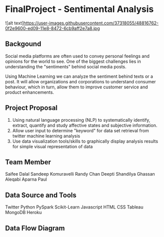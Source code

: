 # FinalProject - Sentimental Analysis
![alt text]https://user-images.githubusercontent.com/37318055/48816762-0f2e9600-ed09-11e8-8472-6cb9aff2e7a8.jpg

## Backgound
Social media platforms are often used to convey personal feelings and opinions for the world to see. One of the biggest challenges lies in understanding the "sentiments" behind social media posts.

Using Machine Learning we can analyze the sentiment behind texts or a post. It will allow organizations and corporations to understand consumer behaviour, which in turn, allow them to improve customer service and product enhancements. 

## Project Proposal
1) Using natural language processing (NLP) to systematically identify, extract, quantify and study affective states and subjective information.
2) Allow user input to determine "keyword" for data set retrieval from twitter machine learning analysis
3) Use data visualization tools/skills to graphically display analysis results for simple visual representation of data 

## Team Member
Saifee Dalal
Sandeep Komuravelli
Randy Chan
Deepti Shandilya
Ghassan Aleqabi
Aparna Paul


## Data Source and Tools
Twitter
Python
PySpark
Scikit-Learn
Javascript 
HTML
CSS
Tableau
MongoDB
Heroku


## Data Flow Diagram
